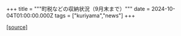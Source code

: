 +++
title = """町税などの収納状況（9月末まで）"""
date = 2024-10-04T01:00:00.000Z
tags = ["kuriyama","news"]
+++


[[source]](https://www.town.kuriyama.hokkaido.jp/soshiki/35/946.html)

